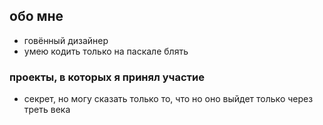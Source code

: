 ## обо мне
- говённый дизайнер
- умею кодить только на паскале блять 

### проекты, в которых я принял участие
- секрет, но могу сказать только то, что но оно выйдет только через треть века